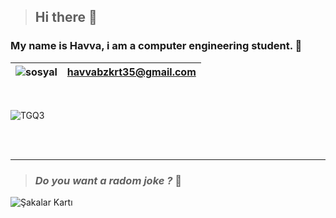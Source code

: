 >## Hi there 👋
### My name is Havva, i am a computer engineering student. :slightly_smiling_face: 


![sosyal](https://img.shields.io/badge/Gmail-D14836?style=for-the-badge&logo=gmail&logoColor=white)| havvabzkrt35@gmail.com| 
|---|--|

<br>




![TGQ3](https://user-images.githubusercontent.com/81237002/161098333-1f23cd91-5d00-45ef-a769-1b8817ec6456.gif) 

<!--

>![language](https://img.shields.io/badge/C-00599C?style=for-the-badge&logo=c&logoColor=white) 
>>![language](https://img.shields.io/badge/C%2B%2B-00599C?style=for-the-badge&logo=c%2B%2B&logoColor=white)
>>>![language](https://img.shields.io/badge/Python-FFD43B?style=for-the-badge&logo=python&logoColor=blue)
>>>>![Deponuzun İstatistikleri]( https://github-readme-stats.vercel.app/api/top-langs/?username=havvabzkrtt&theme=blue-green)

-->



<!--
>>>>![language]
>>>>>![language]
-->


<!--

![markdown](https://img.shields.io/badge/Visual_Studio_Code-0078D4?style=for-the-badge&logo=visual%20studio%20code&logoColor=white)
![markdown](https://img.shields.io/badge/Visual_Studio-5C2D91?style=for-the-badge&logo=visual%20studio&logoColor=white)
-->
<!--
![image](https://github-readme-stats.vercel.app/api/top-langs/?username={havvabzkrtt})
<img src="{https://github-readme-stats.vercel.app/api/top-langs/?username={havvabzkrtt}}" />
-->


<br><br>

-----------

> ### _Do you want a radom joke ?_ :slightly_smiling_face: 

![Şakalar Kartı]( https://readme-jokes.vercel.app/api)



<!--
**havvabzkrtt/havvabzkrtt** is a 
al_ ✨ repository because its `README.md` (this file) appears on your GitHub profile.

Here are some ideas to get you started:

- 🔭 I’m currently working on ...
- 🌱 I’m currently learning ...
- 👯 I’m looking to collaborate on ...
- 🤔 I’m looking for help with ...
- 💬 Ask me about ...
- 📫 How to reach me: ...
- 😄 Pronouns: ...
- ⚡ Fun fact: ...
-->

